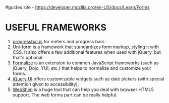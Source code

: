 #guides site - https://developer.mozilla.org/en-US/docs/Learn/Forms

# USEFUL FRAMEWORKS

1. <a href="https://kimmobrunfeldt.github.io/progressbar.js/#examples">progressbar.js</a> for meters and progress bars
2. <a href="https://github.com/draganbabic/uni-form">Uni-form</a> is a framework that standardizes form markup, styling
   it with CSS. It also offers a few additional features when used with jQuery, but that's optional
3. <a href="https://formalize.me/">Formalize</a> is an extension to common JavaScript frameworks (such as jQuery, Dojo,
   YUI, etc.) that helps to normalize and customize your forms.
4. <a href="https://jqueryui.com/">jQuery UI</a> offers customizable widgets such as date pickers (with special
   attention given to accessibility).
5. <a href="https://afarkas.github.io/webshim/demos/">WebShim</a> is a huge tool that can help you deal with browser HTML5 support. The web
   forms part can be really helpful.
